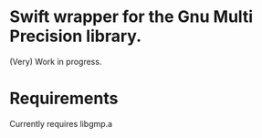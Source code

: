 # Swift wrapper for the Gnu Multi Precision library.

(Very) Work in progress.

# Requirements

Currently requires libgmp.a
